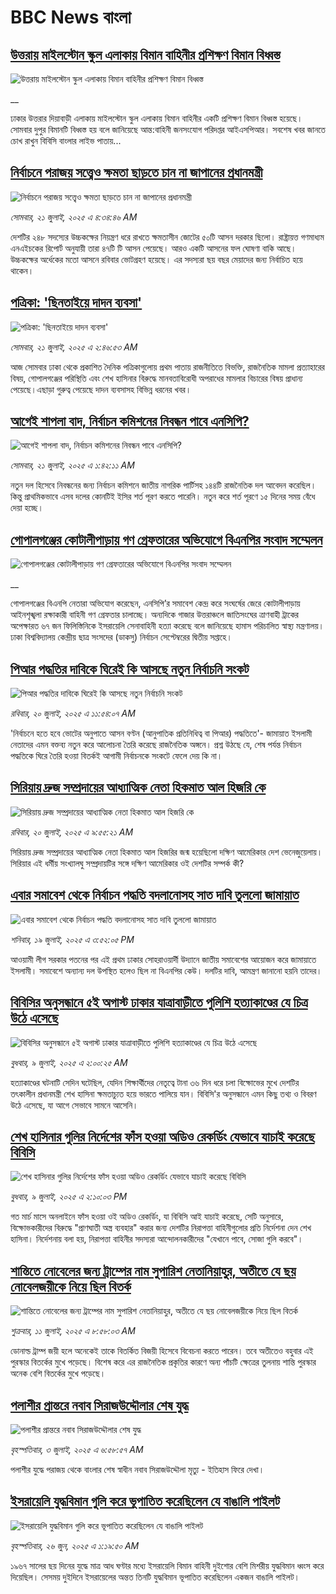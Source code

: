 # BBC News বাংলা## [উত্তরায় মাইলস্টোন স্কুল এলাকায় বিমান বাহিনীর প্রশিক্ষণ বিমান বিধ্বস্ত](https://www.bbc.co.uk/bengali/live/c628y71y4y9t?at_campaign=githubrss)![উত্তরায় মাইলস্টোন স্কুল এলাকায় বিমান বাহিনীর প্রশিক্ষণ বিমান বিধ্বস্ত](https://ichef.bbci.co.uk/ace/standard/240/cpsprodpb/c411/live/469d7a30-6614-11f0-89ea-4d6f9851f623.jpg)__ঢাকার উত্তরার দিয়াবাড়ী এলাকায় মাইলস্টোন স্কুল এলাকায় বিমান বাহিনীর একটি প্রশিক্ষণ বিমান বিধ্বস্ত হয়েছে। সোমবার দুপুর বিমানটি বিধ্বস্ত হয় বলে জানিয়েছে আন্ত:বাহিনী জনসংযোগ পরিদপ্তর আইএসপিআর। সবশেষ খবর জানতে চোখ রাখুন বিবিসি বাংলার লাইভ পাতায়...## [নির্বাচনে পরাজয় সত্ত্বেও ক্ষমতা ছাড়তে চান না জাপানের প্রধানমন্ত্রী](https://www.bbc.com/bengali/articles/c75rpzrd3dgo?at_campaign=githubrss)![নির্বাচনে পরাজয় সত্ত্বেও ক্ষমতা ছাড়তে চান না জাপানের প্রধানমন্ত্রী](https://ichef.bbci.co.uk/ace/ws/240/cpsprodpb/7c2a/live/56fc75a0-65e4-11f0-8dbd-f3d32ebd3327.jpg)_সোমবার, ২১ জুলাই, ২০২৫ এ ৪:৩৪:৪৬ AM_দেশটির ২৪৮ সদস্যের উচ্চকক্ষের নিয়ন্ত্রণ ধরে রাখতে ক্ষমতাসীন জোটের ৫০টি আসন দরকার ছিলো। রাষ্ট্রায়ত্ত গণমাধ্যম এনএইচকের রিপোর্ট অনুযায়ী তারা ৪৭টি টি আসন পেয়েছে। আরও একটি আসনের ফল ঘোষণা বাকি আছে। উচ্চকক্ষের অর্ধেকের মতো আসনে রবিবার ভোটগ্রহণ হয়েছে। এর সদস্যরা ছয় বছর মেয়াদের জন্য নির্বাচিত হয়ে থাকেন।## [পত্রিকা: 'ছিনতাইয়ে দাদন ব্যবসা'](https://www.bbc.com/bengali/articles/crmvyzg4zzno?at_campaign=githubrss)![পত্রিকা: 'ছিনতাইয়ে দাদন ব্যবসা'](https://ichef.bbci.co.uk/ace/ws/240/cpsprodpb/0dc1/live/1f17e160-65da-11f0-a4da-77b87c884762.jpg)_সোমবার, ২১ জুলাই, ২০২৫ এ ২:৪৬:৫৩ AM_আজ সোমবার ঢাকা থেকে প্রকাশিত দৈনিক পত্রিকাগুলোয় প্রথম পাতায় রাজনীতিতে বিভক্তি, রাজনৈতিক মামলা প্রত্যাহারের বিষয়, গোপালগঞ্জের পরিস্থিতি এবং শেখ হাসিনার বিরুদ্ধে মানবতাবিরোধী অপরাধের মামলার বিচারের বিষয় প্রাধান্য পেয়েছে।এছাড়া গুরুত্ব পেয়েছে  দাদন ব্যবসাসহ বিভিন্ন ধরনের খবর।## [আগেই শাপলা বাদ, নির্বাচন কমিশনের নিবন্ধন পাবে এনসিপি?](https://www.bbc.com/bengali/articles/crmv0x94zv7o?at_campaign=githubrss)![আগেই শাপলা বাদ, নির্বাচন কমিশনের নিবন্ধন পাবে এনসিপি?](https://ichef.bbci.co.uk/ace/ws/240/cpsprodpb/5031/live/d4fad0e0-6248-11f0-83d2-4f671b8c1523.jpg)_সোমবার, ২১ জুলাই, ২০২৫ এ ১:৪২:১১ AM_নতুন দল হিসেবে নিবন্ধনের জন্য নির্বাচন কমিশনে জাতীয় নাগরিক পার্টিসহ ১৪৪টি রাজনৈতিক দল আবেদন করেছিল। কিন্তু প্রাথমিকভাবে এসব দলের কোনটিই ইসির শর্ত পূরণ করতে পারেনি। নতুন করে শর্ত পূরণে ১৫ দিনের সময় বেঁধে দেয়া হচ্ছে।## [গোপালগঞ্জের কোটালীপাড়ায় গণ গ্রেফতারের অভিযোগে বিএনপির সংবাদ সম্মেলন](https://www.bbc.co.uk/bengali/live/czjkz10xpret?at_campaign=githubrss)![গোপালগঞ্জের কোটালীপাড়ায় গণ গ্রেফতারের অভিযোগে বিএনপির সংবাদ সম্মেলন](https://ichef.bbci.co.uk/ace/standard/240/cpsprodpb/1756/live/d01ff990-6579-11f0-af20-030418be2ca5.jpg)__গোপালগঞ্জের বিএনপি নেতারা অভিযোগ করেছেন, এনসিপি’র সমাবেশ কেন্দ্র করে সংঘর্ষের জেরে কোটালীপাড়ায় আইনশৃঙ্খলা রক্ষাকারী বাহিনী গণ গ্রেফতার চালাচ্ছে। অন্যদিকে গাজার উত্তরাঞ্চলে জাতিসংঘের ত্রাণবাহী ট্রাকের অপেক্ষারত ৬৭ জন ফিলিস্তিনিকে ইসরায়েলি সেনাবাহিনী হত্যা করেছে বলে জানিয়েছে হামাস পরিচালিত স্বাস্থ্য মন্ত্রণালয়। ঢাকা বিশ্ববিদ্যালয় কেন্দ্রীয় ছাত্র সংসদের (ডাকসু) নির্বাচন সেপ্টেম্বরের দ্বিতীয় সপ্তাহে।## [পিআর পদ্ধতির দাবিকে ঘিরেই কি  আসছে নতুন নির্বাচনি সংকট](https://www.bbc.com/bengali/articles/cp3k063eqp3o?at_campaign=githubrss)![পিআর পদ্ধতির দাবিকে ঘিরেই কি  আসছে নতুন নির্বাচনি সংকট](https://ichef.bbci.co.uk/ace/ws/240/cpsprodpb/c1f7/live/e1554f70-6557-11f0-89ea-4d6f9851f623.jpg)_রবিবার, ২০ জুলাই, ২০২৫ এ ১১:৫৪:০৭ AM_'নির্বাচনে হতে হবে ভোটের অনুপাতে আসন বণ্টন (আনুপাতিক প্রতিনিধিত্ব বা পিআর) পদ্ধতিতে'- জামায়াত ইসলামী নেতাদের এমন বক্তব্য নতুন করে আলোচনা তৈরি করেছে রাজনৈতিক অঙ্গনে। প্রশ্ন উঠছে যে, শেষ পর্যন্ত নির্বাচন পদ্ধতিকে ঘিরে তৈরি হওয়া বিতর্কই আগামী নির্বাচনকে সংকটে ফেলে দেয় কি না।## [সিরিয়ায় দ্রুজ সম্প্রদায়ের আধ্যাত্মিক নেতা হিকমাত আল হিজরি কে ](https://www.bbc.com/bengali/articles/cd974x758w0o?at_campaign=githubrss)![সিরিয়ায় দ্রুজ সম্প্রদায়ের আধ্যাত্মিক নেতা হিকমাত আল হিজরি কে ](https://ichef.bbci.co.uk/ace/ws/240/cpsprodpb/49c2/live/ead204c0-647c-11f0-89ea-4d6f9851f623.jpg)_রবিবার, ২০ জুলাই, ২০২৫ এ ৯:৫৫:২১ AM_সিরিয়ায় দ্রুজ সম্প্রদায়ের আধ্যাত্মিক নেতা হিকমাত আল হিজরির জন্ম হয়েছিলো দক্ষিণ আমেরিকার দেশ ভেনেজুয়েলায়। সিরিয়ার এই ধর্মীয় সংখ্যালঘু সম্প্রদায়টির সঙ্গে দক্ষিণ আমেরিকার ওই দেশটির সম্পর্ক কী?## [এবার সমাবেশ থেকে নির্বাচন পদ্ধতি বদলানোসহ সাত দাবি তুললো জামায়াত](https://www.bbc.com/bengali/articles/cx2vz7251rqo?at_campaign=githubrss)![এবার সমাবেশ থেকে নির্বাচন পদ্ধতি বদলানোসহ সাত দাবি তুললো জামায়াত](https://ichef.bbci.co.uk/ace/ws/240/cpsprodpb/e0eb/live/ac411220-64b1-11f0-af20-030418be2ca5.jpg)_শনিবার, ১৯ জুলাই, ২০২৫ এ ৩:৫২:০৫ PM_আওয়ামী লীগ সরকার পতনের পর এই প্রথম ঢাকার সোহরাওয়ার্দী উদ্যানে জাতীয় সমাবেশের আয়োজন করে জামায়াতে ইসলামী। সমাবেশে অন্যান্য দল উপস্থিত হলেও ছিল না বিএনপির কেউ। দলটির দাবি, আমন্ত্রণ জানানো হয়নি তাদের।## [বিবিসির অনুসন্ধানে ৫ই অগাস্ট ঢাকার যাত্রাবাড়ীতে পুলিশি হত্যাকাণ্ডের যে চিত্র উঠে এসেছে](https://www.bbc.com/bengali/articles/ce9x120d74yo?at_campaign=githubrss)![বিবিসির অনুসন্ধানে ৫ই অগাস্ট ঢাকার যাত্রাবাড়ীতে পুলিশি হত্যাকাণ্ডের যে চিত্র উঠে এসেছে](https://ichef.bbci.co.uk/ace/ws/240/cpsprodpb/f4e7/live/69ad1a10-5c70-11f0-960d-e9f1088a89fe.png)_বুধবার, ৯ জুলাই, ২০২৫ এ ২:০০:২৫ AM_হত্যাকাণ্ডের ঘটনাটি সেদিন ঘটেছিল, যেদিন শিক্ষার্থীদের নেতৃত্বে টানা ৩৬ দিন ধরে চলা বিক্ষোভের মুখে দেশটির তৎকালীন প্রধানমন্ত্রী শেখ হাসিনা ক্ষমতাচ্যুত হয়ে ভারতে পালিয়ে যান। বিবিসি'র অনুসন্ধানে এমন কিছু তথ্য ও বিবরণ উঠে এসেছে, যা আগে সেভাবে সামনে আসেনি।## [শেখ হাসিনার গুলির নির্দেশের ফাঁস হওয়া অডিও রেকর্ডিং যেভাবে যাচাই করেছে বিবিসি](https://www.bbc.com/bengali/articles/c75rx4w55xyo?at_campaign=githubrss)![শেখ হাসিনার গুলির নির্দেশের ফাঁস হওয়া অডিও রেকর্ডিং যেভাবে যাচাই করেছে বিবিসি](https://ichef.bbci.co.uk/ace/ws/240/cpsprodpb/56e5/live/14cd90c0-5cce-11f0-a40e-a1af2950b220.jpg)_বুধবার, ৯ জুলাই, ২০২৫ এ ২:১০:০৩ PM_গত মার্চ মাসে অনলাইনে ফাঁস হওয়া ওই অডিও রেকর্ডিং, যা বিবিসি আই যাচাই করেছে, সেটি অনুসারে, বিক্ষোভকারীদের বিরুদ্ধে "প্রাণঘাতী অস্ত্র ব্যবহার" করার জন্য দেশটির নিরাপত্তা বাহিনীগুলোর প্রতি নির্দেশনা দেন শেখ হাসিনা। নির্দেশনায় বলা হয়, নিরাপত্তা বাহিনীর সদস্যরা আন্দোলনকারীদের "যেখানে পাবে, সোজা গুলি করবে"।## [শান্তিতে নোবেলের জন্য ট্রাম্পের নাম সুপারিশ নেতানিয়াহুর, অতীতে যে ছয় নোবেলজয়ীকে নিয়ে ছিল বিতর্ক](https://www.bbc.com/bengali/articles/c3d1mgdr75eo?at_campaign=githubrss)![শান্তিতে নোবেলের জন্য ট্রাম্পের নাম সুপারিশ নেতানিয়াহুর, অতীতে যে ছয় নোবেলজয়ীকে নিয়ে ছিল বিতর্ক](https://ichef.bbci.co.uk/ace/ws/240/cpsprodpb/187a/live/08eb85f0-5d82-11f0-a40e-a1af2950b220.jpg)_শুক্রবার, ১১ জুলাই, ২০২৫ এ ৮:৫৮:০৩ AM_ডোনাল্ড ট্রাম্প জয়ী হলে অনেকেই তাকে বিতর্কিত বিজয়ী হিসেবে বিবেচনা করতে পারেন। তবে অতীতেও বহুবার এই পুরস্কার বিতর্কের মুখে পড়েছে। বিশেষ করে এর রাজনৈতিক প্রকৃতির কারণে অন্য পাঁচটি ক্ষেত্রের তুলনায় শান্তি পুরস্কার অনেক বেশি বিতর্কের মুখে পড়েছে।## [পলাশীর প্রান্তরে  নবাব সিরাজউদ্দৌলার শেষ যুদ্ধ](https://www.bbc.com/bengali/articles/c24vzv0mpypo?at_campaign=githubrss)![পলাশীর প্রান্তরে  নবাব সিরাজউদ্দৌলার শেষ যুদ্ধ](https://ichef.bbci.co.uk/ace/ws/240/cpsprodpb/fbee/live/deeb8c10-5759-11f0-960d-e9f1088a89fe.jpg)_বৃহস্পতিবার, ৩ জুলাই, ২০২৫ এ ৬:৫৮:৫৭ AM_পলাশীর যুদ্ধে পরাজয় থেকে বাংলার শেষ স্বাধীন নবাব সিরাজউদ্দৌলা মৃত্যু - ইতিহাস ফিরে দেখা।## [ইসরায়েলি যুদ্ধবিমান গুলি করে ভূপাতিত করেছিলেন যে বাঙালি পাইলট](https://www.bbc.com/bengali/articles/cx2vgyzvjzlo?at_campaign=githubrss)![ইসরায়েলি যুদ্ধবিমান গুলি করে ভূপাতিত করেছিলেন যে বাঙালি পাইলট](https://ichef.bbci.co.uk/ace/ws/240/cpsprodpb/8474/live/82f77130-51aa-11f0-8485-7bd50fa63665.jpg)_বৃহস্পতিবার, ২৬ জুন, ২০২৫ এ ১:১৯:৫০ AM_১৯৬৭ সালের ছয় দিনের যুদ্ধে মাত্র আধ ঘণ্টার মধ্যে ইসরায়েলি বিমান বাহিনী দুইশোর বেশি মিশরীয় যুদ্ধবিমান ধ্বংস করে দিয়েছিল। সেসময় দুইদিনে ইসরায়েলের অন্তত তিনটি যুদ্ধবিমান ভূপাতিত করেছিলেন একজন বাঙালি পাইলট।